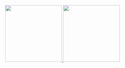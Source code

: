 <div align="center">
  <a href="https://github.com/SilvasPedro">
  <img height="180em" src="https://github-readme-stats.vercel.app/api?username=SilvasPedro&show_icons=true&theme=dracula&include_all_commits=true&count_private=true"/>
  <img height="180em" src="https://github-readme-stats.vercel.app/api/top-langs/?username=SilvasPedro&layout=compact&langs_count=7&theme=dracula"/>
</div>
